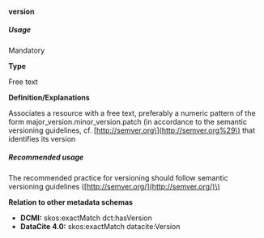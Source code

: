 #### version

##### Usage

Mandatory

**Type**

Free text

**Definition/Explanations**

Associates a resource with a free text, preferably a numeric pattern of the form major\_version.minor\_version.patch \(in accordance to the semantic versioning guidelines, cf. [http://semver.org\](http://semver.org%29\) that identifies its version

##### Recommended usage

The recommended practice for versioning should follow semantic versioning guidelines \([http://semver.org/](http://semver.org/)\)

**Relation to other metadata schemas**

* **DCMI:** skos:exactMatch dct:hasVersion
* **DataCite 4.0:** skos:exactMatch datacite:Version



